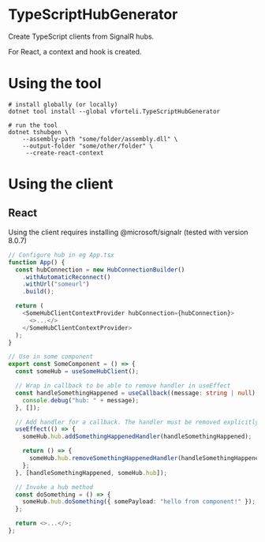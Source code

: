 # TypeScriptHubGenerator

Create TypeScript clients from SignalR hubs.

For React, a context and hook is created.

# Using the tool

```
# install globally (or locally)
dotnet tool install --global vforteli.TypeScriptHubGenerator

# run the tool
dotnet tshubgen \
    --assembly-path "some/folder/assembly.dll" \
    --output-folder "some/other/folder" \
     --create-react-context
```

# Using the client

## React

Using the client requires installing @microsoft/signalr (tested with version 8.0.7)

```typescript jsx
// Configure hub in eg App.tsx
function App() {
  const hubConnection = new HubConnectionBuilder()
    .withAutomaticReconnect()
    .withUrl("someurl")
    .build();

  return (
    <SomeHubClientContextProvider hubConnection={hubConnection}>
      <>...</>
    </SomeHubClientContextProvider>
  );
}
```

```typescript jsx
// Use in some component
export const SomeComponent = () => {
  const someHub = useSomeHubClient();

  // Wrap in callback to be able to remove handler in useEffect
  const handleSomethingHappened = useCallback((message: string | null) => {
    console.debug("hub: " + message);
  }, []);

  // Add handler for a callback. The handler must be removed explicitly or duplicates will be added on re-renders
  useEffect(() => {
    someHub.hub.addSomethingHappenedHandler(handleSomethingHappened);

    return () => {
      someHub.hub.removeSomethingHappenedHandler(handleSomethingHappened);
    };
  }, [handleSomethingHappened, someHub.hub]);

  // Invoke a hub method
  const doSomething = () => {
    someHub.hub.doSomething({ somePayload: "hello from component!" });
  };

  return <>...</>;
};
```
